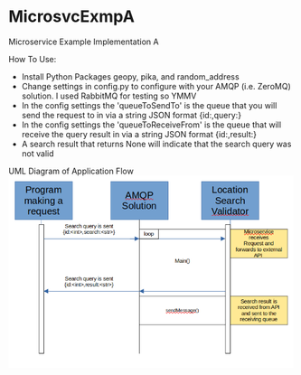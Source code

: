 # MicrosvcExmpA
Microservice Example Implementation A

How To Use:
- Install Python Packages geopy, pika, and random_address
- Change settings in config.py to configure with your AMQP (i.e. ZeroMQ)
  solution. I used RabbitMQ for testing so YMMV
- In the config settings the 'queueToSendTo' is the queue that you will
  send the request to in via a string JSON format {id:<int>,query:<str>}
- In the config settings the 'queueToReceiveFrom' is the queue that will receive
  the query result in via a string JSON format {id:<int>,result:<str>}
- A search result that returns None will indicate that the search query
  was not valid

UML Diagram of Application Flow
![image info](./image.png)
